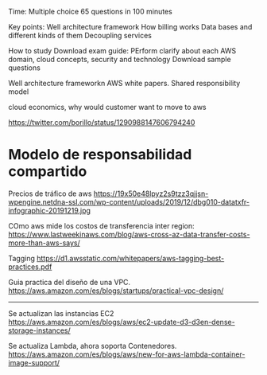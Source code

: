 Time:
Multiple choice 65 questions in 100 minutes

Key points:
Well architecture framework
How billing works
Data bases and different kinds of them
Decoupling services


How to study
Download exam guide: PErform clarify about each AWS domain, cloud concepts, security and technology 
Download sample questions


Well architecture frameworkn
AWS white papers.
Shared responsibility model



cloud economics, why would customer want to move to aws 



https://twitter.com/borillo/status/1290988147606794240



# Modelo de responsabilidad compartido


Precios de tráfico de aws
https://19x50e48lpyz2s9tzz3qjjsn-wpengine.netdna-ssl.com/wp-content/uploads/2019/12/dbg010-datatxfr-infographic-20191219.jpg



COmo aws mide los costos de transferencia inter region:
https://www.lastweekinaws.com/blog/aws-cross-az-data-transfer-costs-more-than-aws-says/


Tagging
https://d1.awsstatic.com/whitepapers/aws-tagging-best-practices.pdf


Guia practica del diseño de una VPC.
https://aws.amazon.com/es/blogs/startups/practical-vpc-design/


---------------------

Se actualizan las instancias EC2
https://aws.amazon.com/es/blogs/aws/ec2-update-d3-d3en-dense-storage-instances/

Se actualiza Lambda, ahora soporta Contenedores.
https://aws.amazon.com/es/blogs/aws/new-for-aws-lambda-container-image-support/
